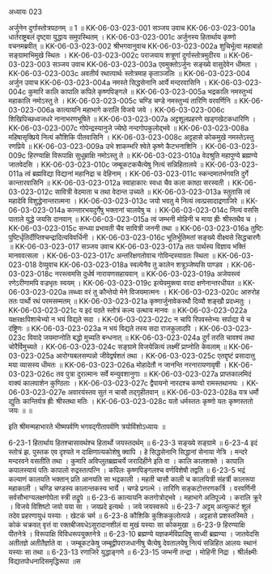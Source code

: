 अध्यायः 023

अर्जुनेन दुर्गास्तोत्रपठनम् ॥ 1 ॥
KK-06-03-023-001	सञ्जय उवाच 
KK-06-03-023-001a	धार्तराष्ट्रबलं दृष्ट्वा युद्धाय समुपस्थितम् ।
KK-06-03-023-001c	अर्जुनस्य हितार्थाय कृष्णो वचनमब्रवीत् ॥
KK-06-03-023-002	श्रीभगवानुवाच 
KK-06-03-023-002a	शुचिर्भूत्वा महाबाहो सङ्ग्रामाभिमुखे स्थितः ।
KK-06-03-023-002c	पराजयाय शत्रूणां दुर्गास्तोत्रमुदीरय ॥
KK-06-03-023-003	सञ्जय उवाच 
KK-06-03-023-003a	एवमुक्तोऽर्जुनः सङ्ख्ये वासुदेवेन धीमता ।
KK-06-03-023-003c	अवतीर्य रथात्पार्थः स्तोत्रमाह कृताञ्जलिः ॥
KK-06-03-023-004	अर्जुन उवाच 
KK-06-03-023-004a	नमस्ते सिद्धसेनानि आर्ये मन्दरवासिनि ।
KK-06-03-023-004c	कुमारि कालि कापालि कपिले कृष्णपिङ्गले ॥
KK-06-03-023-005a	भद्रकालि नमस्तुभ्यं महाकालि नमोऽस्तु ते ।
KK-06-03-023-005c	चण्डि चण्डे नमस्तुभ्यं तारिणि वरवर्णिनि ॥
KK-06-03-023-006a	कात्यायनि महाभागे करालि विजये जये ।
KK-06-03-023-006c	शिखिपिच्छध्वजधरे नानाभरणभूषिते ॥
KK-06-03-023-007a	अट्टशूलप्रहरणे खड्गखेटकधारिणि ।
KK-06-03-023-007c	गोपेन्द्रस्यानुजे ज्येष्ठे नन्दगोपकुलोद्भवे ॥
KK-06-03-023-008a	महिषासृक्प्रिये नित्यं कौशिकि पीतवासिनि ।
KK-06-03-023-008c	अट्टहासे कोकमुखे नमस्तेऽस्तु रणप्रिये ॥
KK-06-03-023-009a	उभे शाकम्भरि श्वेते कृष्णे कैटभनाशिनि ।
KK-06-03-023-009c	हिरण्याक्षि विरूपाक्षि सुधूम्राक्षि नमोऽस्तु ते ॥
KK-06-03-023-010a	वेदश्रुति महापुण्ये ब्रह्मण्ये जातवेदसि ।
KK-06-03-023-010c	जम्बूकटकचैत्येषु नित्यं सन्निहितालये ॥
KK-06-03-023-011a	त्वं ब्रह्मविद्या विद्यानां महानिद्रा च देहिनाम् ।
KK-06-03-023-011c	स्कन्दमातर्भगवति दुर्गे कान्तारवासिनि ॥
KK-06-03-023-012a	स्वाहाकारः स्वधा चैव कला काष्ठा सरस्वती ।
KK-06-03-023-012c	सावित्री वेदमाता च तथा वेदान्त उच्यते ॥
KK-06-03-023-013a	स्तुतासि त्वं महादेवि विशुद्धेनान्तरात्मना ।
KK-06-03-023-013c	जयो भवतु मे नित्यं त्वत्प्रसादाद्रणाजिरे ॥
KK-06-03-023-014a	कान्तारभयदुर्गेषु भक्तानां चालयेषु च ।
KK-06-03-023-014c	नित्यं वससि पाताले युद्धे जयसि दानवान् ॥
KK-06-03-023-015a	त्वं जम्भनी मोहिनी च माया ह्रीः श्रीस्तथैव च ।
KK-06-03-023-015c	सन्ध्या प्रभावती चैव सावित्री जननी तथा ॥
KK-06-03-023-016a	तुष्टिः पुष्टिर्धृतिर्दीप्तिश्चन्द्रादित्यविवर्धिनी ।
KK-06-03-023-016c	भूतिर्भूतिमतां सङ्ख्ये वीक्ष्यसे सिद्धचारणैः ॥
KK-06-03-023-017	सञ्जय उवाच 
KK-06-03-023-017a	ततः पार्थस्य विज्ञाय भक्तिं मानववत्सला । 
KK-06-03-023-017c	अन्तरिक्षगतोवाच गोविन्दस्याग्रतः स्थिता ॥
KK-06-03-023-018	देव्युवाच 
KK-06-03-023-018a	स्वल्पेनैव तु कालेन शत्रूञ्जेष्यसि पाण्डव ।
KK-06-03-023-018c	नरस्त्वमसि दुर्धर्ष नारायणसहायवान् ॥
KK-06-03-023-019a	अजेयस्त्वं रणेऽरीणामपि वज्रभृतः स्वयम् ।
KK-06-03-023-019c	इत्येवमुक्त्वा वरदा क्षणेनान्तरधीयत ॥
KK-06-03-023-020a	लब्ध्वा वरं तु कौन्तेयो मेने विजयमात्मनः ।
KK-06-03-023-020c	आरुरोह ततः पार्थो रथं परमसम्मतम् ॥
KK-06-03-023-021a	कृष्णार्जुनावेकरथौ दिव्यौ शङ्खौ प्रदध्मतुः ।
KK-06-03-023-021c	य इदं पठते स्तोत्रं कल्य उत्थाय मानवः ॥
KK-06-03-023-022a	यक्षरक्षःपिशाचेभ्यो न भयं विद्यते सदा ।
KK-06-03-023-022c	न चापि रिपवस्तेभ्यः सर्पाद्या ये च दंष्ट्रिणः ॥
KK-06-03-023-023a	न भयं विद्यते तस्य सदा राजकुलादपि ।
KK-06-03-023-023c	विवादे जयमाप्नोति बद्धो मुच्यति बन्धनात् ॥
KK-06-03-023-024a	दुर्गं तरति चावश्यं तथा चोरैर्विमुच्यते ।
KK-06-03-023-024c	सङ्ग्रामे विजयेन्नित्यं लक्ष्मीं प्राप्नोति केवलाम् ॥
KK-06-03-023-025a	आरोग्यबलसम्पन्नो जीवेद्वर्षशतं तथा ।
KK-06-03-023-025c	एतद्दृष्टं प्रसादात्तु मया व्यासस्य धीमतः ॥
KK-06-03-023-026a	मोहादेतौ न जानन्ति नरनारायणावृषी ।
KK-06-03-023-026c	तव पुत्रा दुरात्मानः सर्वे मन्युवशानुगाः ॥
KK-06-03-023-027a	प्राप्तकालमिदं वाक्यं कालपाशेन कुण्ठिताः ।
KK-06-03-023-027c	द्वैपायनो नारदश्च कण्वो रामस्तथानघः ।
KK-06-03-023-027e	अवारयंस्तव सुतं न चासौ तद्गृहीतवान् ॥
KK-06-03-023-028a	यत्र धर्मो द्युतिः कान्तिर्यत्र ह्रीः श्रीस्तथा मतिः ।
KK-06-03-023-028c	यतो धर्मस्ततः कृष्णो यतः कृष्णस्ततो जयः ॥ ॥

इति श्रीमन्महाभारते भीष्मपर्वणि भगवद्गीतापर्वणि त्रयोविंशोऽध्यायः ॥

6-23-1 हितार्थाय हितश्चासावर्थश्च हितार्थो जयस्तदर्थम् ॥ 6-23-3 सङ्ख्ये सङ्ग्रामे ॥ 6-23-4 इदं स्तोत्रं झ. पुस्तक एव दृश्यते न दाक्षिणात्यकोशेषु क्वापि । हे सिद्धसेनानि सिद्धानां सेनाया नेत्रि । मन्दरे मन्दरवने वसतीति तथा । कुमारि अविप्लुतब्रह्मचर्ये जरादिहीने इति वा । कालि कालशक्ते । कापालि कपालस्यायं पतिः कापालो रुद्रस्तत्पत्नि । कपिलः कृष्णपिङ्गलश्च वर्णविशेषौ तद्वति ॥ 6-23-5 भद्रं कल्याणं कालयति भक्तान् प्रति आनयति सा भद्रकाली । महती चासौ काली च कालयित्री संहर्त्री कालरूपा महाकाली । चण्डि चण्डस्य कालान्तकस्य भार्ये । चण्डे प्रगल्भे । तारिणि सङ्कटोत्तरणकर्त्रि । वरवर्णिनी सर्वसौभाग्यलक्षणोपेता स्त्री तद्रूपे ॥ 6-23-6 कात्यायनि कतगोत्रोद्भवे । महाभागे अतिपूज्ये । करालि क्रूरे । विजये विशिष्टो जयो यया सा । जयप्रदे इत्यर्थः । जये जयस्वरूपे ॥ 6-23-7 अट्टम् अत्युत्कटं शूलं तदेव प्रहरणायुधं यस्याः । खेटकं चर्म ॥ 6-23-8 कौशिकि कुशिककुलोत्पन्ने । अट्टहासे प्रशस्तस्मिते । कोकं चक्रवत् वृत्तं वा रक्तबीजवधेऽसुरादानशीलं वा मुखं यस्याः सा कोकमुखा ॥ 6-23-9 हिरण्याक्षि पीतनेत्रे । विरूपाक्षि विविधरूपयुक्तनेत्रे ॥ 6-23-10 ब्रह्मण्ये यज्ञकर्मविप्रादिषु साध्वी ब्रह्मण्या । जातवेदसि अतीतज्ञे अतीतैर्ज्ञाते वा । जम्बूकटकेषु जम्बूद्वीपराजधानीषु चैत्येषु देवतालयेषु नित्यं सन्निहित आलयः स्थानं यस्याः सा तथा ॥ 6-23-13 रणाजिरे युद्धाङ्गणे ॥ 6-23-15 जम्भनी तन्द्रा । मोहिनी निद्रा । श्रीर्लक्ष्मीः विद्यातपोधनादिसमृद्धिरूपा ॥स

